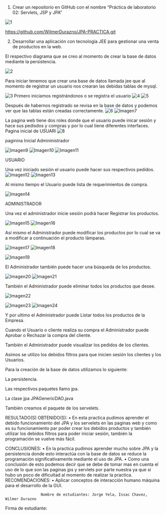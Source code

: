 1.	Crear un repositorio en GitHub con el nombre “Práctica de laboratorio 02: Servlets, JSP y JPA” 

![1](https://user-images.githubusercontent.com/34029478/102230391-d139d700-3eba-11eb-84f7-c43b3c21a2ba.png)

https://github.com/WilmerDurazno/JPA-PRACTICA.git


2.	Desarrollar una aplicación con tecnología JEE para gestionar una venta de productos en la web.



El respectivo diagrama que se creo al momento de crear la base de datos mediante la persistencia.

![2](https://user-images.githubusercontent.com/34029478/102230396-d26b0400-3eba-11eb-9e4b-0b647e6d4803.png)

Para iniciar tenemos que crear una base de datos llamada jee que al momento de registrar un usuario nos crearan las debidas tablas de mysql.

![3](https://user-images.githubusercontent.com/34029478/102230587-12ca8200-3ebb-11eb-889b-f372cf9a7553.png)
Primero iniciamos registrándonos o se registra el usuario
![4](https://user-images.githubusercontent.com/34029478/102230408-d4cd5e00-3eba-11eb-92ea-2193f93fd533.png)
![5](https://user-images.githubusercontent.com/34029478/102230415-d6972180-3eba-11eb-93a3-e2ea4c828487.png)

Después de habernos registrado se revisa en la base de datos y podemos ver que las tablas están creadas correctamente.
![6](https://user-images.githubusercontent.com/34029478/102230418-d7c84e80-3eba-11eb-8f62-2e9118d1f058.png)
![Imagen7](https://user-images.githubusercontent.com/34029478/102230351-c5e6ab80-3eba-11eb-8a48-914a34c5040e.png)


La pagina web tiene dos roles donde que el usuario puede inicar sesión y hace sus pedisdos y compras y por lo cual tiene diferentes interfaces.
Pagina inicial de USUARI
![8](https://user-images.githubusercontent.com/34029478/102230346-c4b57e80-3eba-11eb-9cbb-cd2a3a007e28.png)

paginina Inicial Admininistrador

![Imagen9](https://user-images.githubusercontent.com/34029478/102230355-c717d880-3eba-11eb-863f-b3d2b5b03fa7.png)
![Imagen10](https://user-images.githubusercontent.com/34029478/102230361-c97a3280-3eba-11eb-965a-d810d7c5e776.png)
![Imagen11](https://user-images.githubusercontent.com/34029478/102230363-ca12c900-3eba-11eb-8caa-a2d457a26553.png)


USUARIO

Una vez iniciado sesión el usuario puede hacer sus respectivos pedidos.
![Imagen12](https://user-images.githubusercontent.com/34029478/102230366-caab5f80-3eba-11eb-9eb3-1fe62a3b23c3.png)
![Imagen13](https://user-images.githubusercontent.com/34029478/102230368-cbdc8c80-3eba-11eb-8a85-71e108eb063f.png)


Al mismo tiempo el Usuario puede lista de requerimientos de compra.

![Imagen14](https://user-images.githubusercontent.com/34029478/102230370-cc752300-3eba-11eb-8be3-4b01bfc054ea.png)


ADMINISTRADOR

Una vez el administrador inicie sesión podrá hacer Registrar los productos.

![Imagen15](https://user-images.githubusercontent.com/34029478/102230371-cc752300-3eba-11eb-9ff3-96db11807011.png)
![Imagen16](https://user-images.githubusercontent.com/34029478/102230378-cda65000-3eba-11eb-8a09-78a141cc025f.png)



Así mismo el Administrador puede modificar los productos por lo cual se va a modificar a continuación el producto lámparas.

![Imagen17](https://user-images.githubusercontent.com/34029478/102230382-cf701380-3eba-11eb-98be-a1c64bf89242.png)
![Imagen18](https://user-images.githubusercontent.com/34029478/102230386-d008aa00-3eba-11eb-9871-95f0bc04941b.png)

![Imagen19](https://user-images.githubusercontent.com/34029478/102230390-d0a14080-3eba-11eb-85fe-c5a5d3641e17.png)


El Administrador también puede hacer una búsqueda de los productos.

![Imagen20](https://user-images.githubusercontent.com/34029478/102232167-ca13c880-3ebc-11eb-927a-96a8c6ffe1f9.png)
![Imagen21](https://user-images.githubusercontent.com/34029478/102232171-caac5f00-3ebc-11eb-8027-ae201b61f084.png)


También el Administrador puede eliminar todos los productos que desee.

![Imagen22](https://user-images.githubusercontent.com/34029478/102232257-e1eb4c80-3ebc-11eb-994e-1fccd2c46801.png)

![Imagen23](https://user-images.githubusercontent.com/34029478/102232263-e3b51000-3ebc-11eb-9228-80e5de198b6d.png)
![Imagen24](https://user-images.githubusercontent.com/34029478/102232274-e7489700-3ebc-11eb-85da-76b62f6f20c0.png)

Y por ultimo el Administrador puede Listar todos los productos de la Empresa.















Cuando el Usuario o cliente realiza su compra el Administrador puede Aprobar o Rechazar la compra del cliente.
















También el Administrador puede visualizar los pedidos de los clientes.













Asimos se utilizo los debidos filtros para que inicien sesión los clientes y los Usuarios.



































Para la creación de la base de datos utilizamos lo siguiente:

La persistencia.















Las respectivos paquetes llamo jpa.










La clase jpa JPAGenericDAO.java


























También creamos el paquete de los servelets.



















RESULTADO(S) OBTENIDO(S):
•	En esta practica pudimos aprender el debido funcionamiento del JPA y los servelets en las paginas web y como es su funcionamiento par poder crear los debidos productos y también utilizar los debidos filtros para poder iniciar sesión, también la programación se vuelve más fácil.

CONCLUSIONES:
•	En la practica pudimos aprender mucho sobre JPA y la persistencia donde esto interactúa con la base de datos se reduce la programación significativamente mediante el uso de JPA.
•	Como una conclusión de esto podemos decir que se debe de tomar mas en cuenta el uso de lo que son las paginas jps y servlets por parte nuestra ya que si hubo un poco de dificultad al momento de realizar la practica.
RECOMENDACIONES:
•	Aplicar conceptos de interacción humano máquina para el desarrollo de la GUI.

                    Nombre de estudiantes: Jorge Yela, Issac Chavez, Wilmer Durazno

Firma de estudiante:








